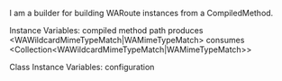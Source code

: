 I am a builder for building WARoute instances from a CompiledMethod.

Instance Variables:
	compiled	<CompiledMethod>
	method		<String>
	path		<String>
	produces	<WAWildcardMimeTypeMatch|WAMimeTypeMatch>
	consumes	<Collection<WAWildcardMimeTypeMatch|WAMimeTypeMatch>>

Class Instance Variables:
	configuration	<Collection>